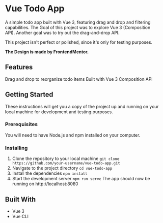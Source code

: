 # Vue Todo App
A simple todo app built with Vue 3, featuring drag and drop and filtering capabilities. The Goal of this project was to explore Vue 3 (Composition API). Another goal was to try out the drag-and-drop API.

This project isn't perfect or polished, since it's only for testing purposes.


**The Design is made by FrontendMentor.**

## Features
Drag and drop to reorganize todo items
Built with Vue 3 Composition API

## Getting Started
These instructions will get you a copy of the project up and running on your local machine for development and testing purposes.

### Prerequisites
You will need to have Node.js and npm installed on your computer.

### Installing
1. Clone the repository to your local machine
```git clone https://github.com/your-username/vue-todo-app.git```
2. Navigate to the project directory
```cd vue-todo-app```
3. Install the dependencies
```npm install```
4. Start the development server
```npm run serve```
The app should now be running on http://localhost:8080

## Built With
* Vue 3
* Vue CLI